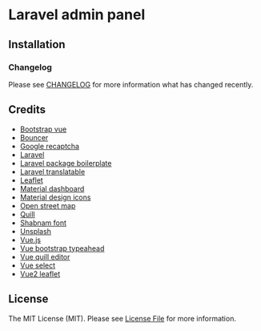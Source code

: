 # Laravel admin panel

## Installation


### Changelog

Please see [CHANGELOG](CHANGELOG.md) for more information what has changed recently.

## Credits

- [Bootstrap vue](https://bootstrap-vue.js.org)
- [Bouncer](https://github.com/JosephSilber/bouncer)
- [Google recaptcha](https://github.com/google/recaptcha)
- [Laravel](https://laravel.com/)
- [Laravel package boilerplate](https://laravelpackageboilerplate.com)
- [Laravel translatable](https://github.com/Astrotomic/laravel-translatable)
- [Leaflet](https://leafletjs.com/)
- [Material dashboard](https://github.com/creativetimofficial/material-dashboard)
- [Material design icons](https://github.com/google/material-design-icons)
- [Open street map](https://www.openstreetmap.org)
- [Quill](https://quilljs.com/)
- [Shabnam font](https://github.com/rastikerdar/shabnam-font)
- [Unsplash](https://unsplash.com)
- [Vue.js](https://vuejs.org/)
- [Vue bootstrap typeahead](https://github.com/alexurquhart/vue-bootstrap-typeahead)
- [Vue quill editor](https://github.com/surmon-china/vue-quill-editor)
- [Vue select](https://github.com/sagalbot/vue-select)
- [Vue2 leaflet](https://github.com/KoRiGaN/Vue2Leaflet)

## License

The MIT License (MIT). Please see [License File](LICENSE.md) for more information.

